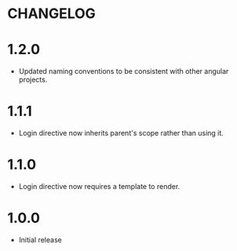 # CHANGELOG

# 1.2.0

* Updated naming conventions to be consistent with other angular projects.

# 1.1.1

* Login directive now inherits parent's scope rather than using it.

# 1.1.0

* Login directive now requires a template to render.

# 1.0.0

* Initial release
